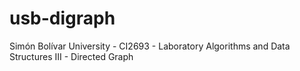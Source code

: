 # usb-digraph
Simón Bolívar University - CI2693 - Laboratory Algorithms and Data Structures III - Directed Graph
